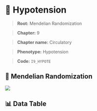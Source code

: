# 🧪 Hypotension

> **Root:** Mendelian Randomization

> **Chapter:** 9  

> **Chapter name:** Circulatory

> **Phenotype:** Hypotension  

> **Code:** `I9_HYPOTE`

## 🧬 Mendelian Randomization  

<img src="/MR/Figures/Forward/I9_HYPOTE.png"/>

## 📊 Data Table

<CsvTableMRF src="/MR_Data/Forward/I9_HYPOTE.csv"/>
